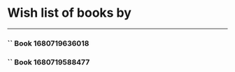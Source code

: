 # Wish list of books by [](https://plus.google.com/u/0/112452730042794139520/)
---

### `` Book 1680719636018

### `` Book 1680719588477

